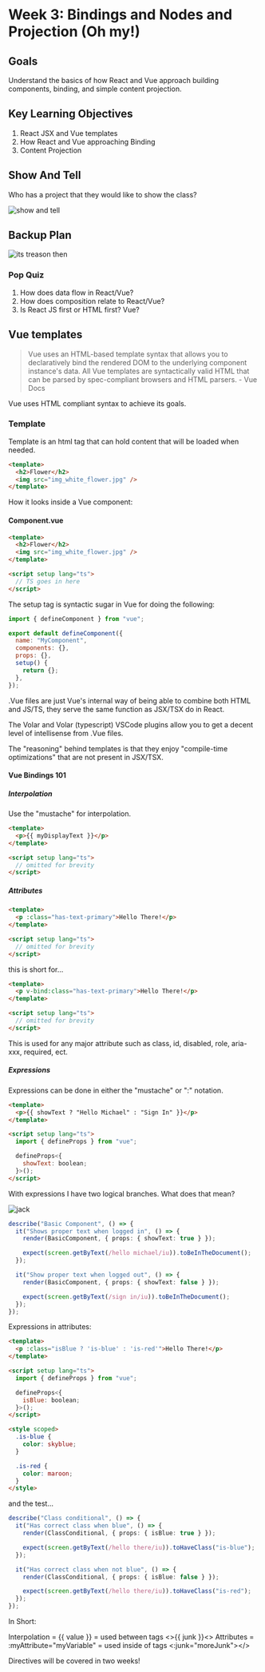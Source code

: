 # Week 3: Bindings and Nodes and Projection (Oh my!)

## Goals

Understand the basics of how React and Vue approach building components, binding, and simple content projection.

## Key Learning Objectives

1. React JSX and Vue templates
2. How React and Vue approaching Binding
3. Content Projection

## Show And Tell

Who has a project that they would like to show the class?

![show and tell](https://media.giphy.com/media/g0EMaHVN5J2nOOaG6Y/giphy.gif)

## Backup Plan

![its treason then](https://media.giphy.com/media/n5Vd1YcBNA5eU/giphy.gif)

### Pop Quiz

1. How does data flow in React/Vue?
2. How does composition relate to React/Vue?
3. Is React JS first or HTML first? Vue?

## Vue templates

> Vue uses an HTML-based template syntax that allows you to declaratively bind the rendered DOM to the underlying component instance's data. All Vue templates are syntactically valid HTML that can be parsed by spec-compliant browsers and HTML parsers. - Vue Docs

Vue uses HTML compliant syntax to achieve its goals.

### Template

Template is an html tag that can hold content that will be loaded when needed.

```html
<template>
  <h2>Flower</h2>
  <img src="img_white_flower.jpg" />
</template>
```

How it looks inside a Vue component:

#### Component.vue

```html
<template>
  <h2>Flower</h2>
  <img src="img_white_flower.jpg" />
</template>

<script setup lang="ts">
  // TS goes in here
</script>
```

The setup tag is syntactic sugar in Vue for doing the following:

```javascript
import { defineComponent } from "vue";

export default defineComponent({
  name: "MyComponent",
  components: {},
  props: {},
  setup() {
    return {};
  },
});
```

.Vue files are just Vue's internal way of being able to combine both HTML and JS/TS, they serve the same function as JSX/TSX do in React.

The Volar and Volar (typescript) VSCode plugins allow you to get a decent level of intellisense from .Vue files.

The "reasoning" behind templates is that they enjoy "compile-time optimizations" that are not present in JSX/TSX.

#### Vue Bindings 101

##### Interpolation

Use the "mustache" for interpolation.

```html
<template>
  <p>{{ myDisplayText }}</p>
</template>

<script setup lang="ts">
  // omitted for brevity
</script>
```

##### Attributes

```html
<template>
  <p :class="has-text-primary">Hello There!</p>
</template>

<script setup lang="ts">
  // omitted for brevity
</script>
```

this is short for...

```html
<template>
  <p v-bind:class="has-text-primary">Hello There!</p>
</template>

<script setup lang="ts">
  // omitted for brevity
</script>
```

This is used for any major attribute such as class, id, disabled, role, aria-xxx, required, ect.

##### Expressions

Expressions can be done in either the "mustache" or ":" notation.

```html
<template>
  <p>{{ showText ? "Hello Michael" : "Sign In" }}</p>
</template>

<script setup lang="ts">
  import { defineProps } from "vue";

  defineProps<{
    showText: boolean;
  }>();
</script>
```

With expressions I have two logical branches. What does that mean?

![jack](https://media.giphy.com/media/ccRMvuh3PeuSGgOWVx/giphy.gif)

```typescript
describe("Basic Component", () => {
  it("Shows proper text when logged in", () => {
    render(BasicComponent, { props: { showText: true } });

    expect(screen.getByText(/hello michael/iu)).toBeInTheDocument();
  });

  it("Show proper text when logged out", () => {
    render(BasicComponent, { props: { showText: false } });

    expect(screen.getByText(/sign in/iu)).toBeInTheDocument();
  });
});
```

Expressions in attributes:

```html
<template>
  <p :class="isBlue ? 'is-blue' : 'is-red'">Hello There!</p>
</template>

<script setup lang="ts">
  import { defineProps } from "vue";

  defineProps<{
    isBlue: boolean;
  }>();
</script>

<style scoped>
  .is-blue {
    color: skyblue;
  }

  .is-red {
    color: maroon;
  }
</style>
```

and the test...

```typescript
describe("Class conditional", () => {
  it("Has correct class when blue", () => {
    render(ClassConditional, { props: { isBlue: true } });

    expect(screen.getByText(/hello there/iu)).toHaveClass("is-blue");
  });

  it("Has correct class when not blue", () => {
    render(ClassConditional, { props: { isBlue: false } });

    expect(screen.getByText(/hello there/iu)).toHaveClass("is-red");
  });
});
```

In Short:

Interpolation = {{ value }} = used between tags <>{{ junk }}<>
Attributes = :myAttribute="myVariable" = used inside of tags <:junk="moreJunk"></>

Directives will be covered in two weeks!
